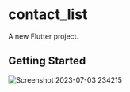 # contact_list

A new Flutter project.

## Getting Started
![Screenshot 2023-07-03 234215](https://github.com/Israttulin24/contact_details/assets/135654667/061e4945-dcec-4d36-94fe-6ca46cb193d4)
